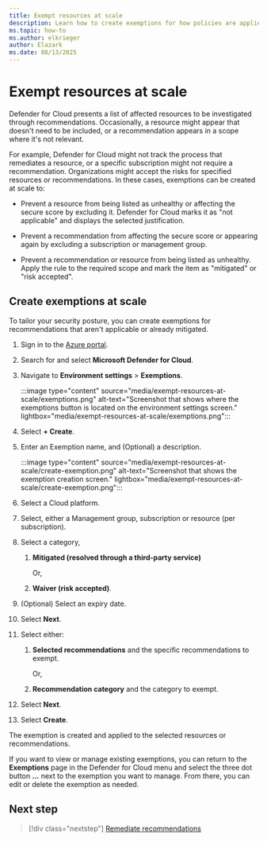 ```yaml
---
title: Exempt resources at scale
description: Learn how to create exemptions for how policies are applied to resources in Microsoft Defender for Cloud.
ms.topic: how-to
ms.author: elkrieger
author: Elazark
ms.date: 08/13/2025
---
```


# Exempt resources at scale

Defender for Cloud presents a list of affected resources to be investigated through recommendations. Occasionally, a resource might appear that doesn't need to be included, or a recommendation appears in a scope where it's not relevant.

For example, Defender for Cloud might not track the process that remediates a resource, or a specific subscription might not require a recommendation. Organizations might accept the risks for specified resources or recommendations. In these cases, exemptions can be created at scale to:

- Prevent a resource from being listed as unhealthy or affecting the secure score by excluding it. Defender for Cloud marks it as "not applicable" and displays the selected justification.

- Prevent a recommendation from affecting the secure score or appearing again by excluding a subscription or management group.

- Prevent a recommendation or resource from being listed as unhealthy. Apply the rule to the required scope and mark the item as "mitigated" or "risk accepted".


## Create exemptions at scale

To tailor your security posture, you can create exemptions for recommendations that aren't applicable or already mitigated. 

1. Sign in to the [Azure portal](https://portal.azure.com).

1. Search for and select **Microsoft Defender for Cloud**.

1. Navigate to **Environment settings** > **Exemptions**.

    :::image type="content" source="media/exempt-resources-at-scale/exemptions.png" alt-text="Screenshot that shows where the exemptions button is located on the environment settings screen." lightbox="media/exempt-resources-at-scale/exemptions.png":::

1. Select **+ Create**.

1. Enter an Exemption name, and (Optional) a description.

    :::image type="content" source="media/exempt-resources-at-scale/create-exemption.png" alt-text="Screenshot that shows the exemption creation screen." lightbox="media/exempt-resources-at-scale/create-exemption.png":::

1. Select a Cloud platform.

1. Select, either a Management group, subscription or resource (per subscription).

1. Select a category, <br>

    1. **Mitigated (resolved through a third-party service)** 
     
        Or, 

    1. **Waiver (risk accepted)**.

1. (Optional) Select an expiry date.

1. Select **Next**.

1. Select either: <br>

    1. **Selected recommendations** and the specific recommendations to exempt.
    
        Or,

    1. **Recommendation category** and the  category to exempt.

1. Select **Next**.

1. Select **Create**.

The exemption is created and applied to the selected resources or recommendations.

If you want to view or manage existing exemptions, you can return to the **Exemptions** page in the Defender for Cloud menu and select the three dot button **...** next to the exemption you want to manage. From there, you can edit or delete the exemption as needed.

## Next step

> [!div class="nextstep"]
> [Remediate recommendations](implement-security-recommendations.md)  